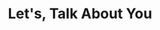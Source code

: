 ---
title: "Let's, Talk About You"
description: "this is meta-description"
layout: "contact"
draft: false
image: "/images/twitter_card_main.png"
---